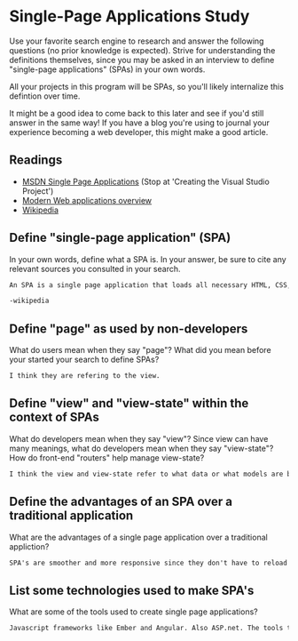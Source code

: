 # Single-Page Applications Study

Use your favorite search engine to research and answer the following questions
(no prior knowledge is expected). Strive for understanding the definitions
themselves, since you may be asked in an interview to define "single-page
applications" (SPAs) in your own words.

All your projects in this program will be SPAs, so you'll likely internalize
this defintion over time.

It might be a good idea to come back to this later and see if you'd still answer
in the same way! If you have a blog you're using to journal your experience
becoming a web developer, this might make a good article.

## Readings

-   [MSDN Single Page Applications](https://msdn.microsoft.com/en-us/magazine/dn463786.aspx) (Stop at 'Creating the Visual Studio Project')
-   [Modern Web applications overview](http://singlepageappbook.com/goal.html)
-   [Wikipedia](https://en.wikipedia.org/wiki/Single-page_application)

## Define "single-page application" (SPA)

In your own words, define what a SPA is. In your answer, be sure to cite any
relevant sources you consulted in your search.

```md
An SPA is a single page application that loads all necessary HTML, CSS, and Javascript in a single page load. All additional resources are laoded to the page dynamically. The page doesn't reload at any point or redirect.

-wikipedia
```

## Define "page" as used by non-developers

What do users mean when they say "page"? What did you mean before your started
your search to define SPAs?

```md
I think they are refering to the view.
```

## Define "view" and "view-state" within the context of SPAs

What do developers mean when they say "view"? Since view can have many meanings,
what do developers mean when they say "view-state"? How do front-end "routers"
help manage view-state?

```md
I think the view and view-state refer to what data or what models are being displayed and interfaced with.
```

## Define the advantages of an SPA over a traditional application

What are the advantages of a single page application over a traditional appliction?

```md
SPA's are smoother and more responsive since they don't have to reload and re-render the entire page. The also impose a separation between the front end (html/css) and the back end (Ajax/JSON calls)
```

## List some technologies used to make SPA's

What are some of the tools used to create single page applications?

```md
Javascript frameworks like Ember and Angular. Also ASP.net. The tools they use are model, view, and controller.
```
